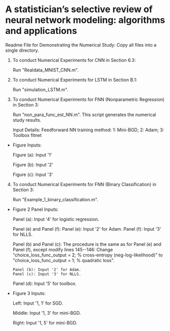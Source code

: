# A statistician’s selective review of neural network modeling: algorithms and applications

Readme File for Demonstrating the Numerical Study: Copy all files into a single directory.

1. To conduct Numerical Experiments for CNN  in Section 6.3: 

    Run "Realdata_MNIST_CNN.m". 

2. To conduct Numerical Experiments for LSTM  in Section B.1: 

    Run "simulation_LSTM.m". 

3. To conduct Numerical Experiments for FNN (Nonparametric Regression) in Section 3: 

    Run "non_para_func_est_NN.m". This script generates the numerical study results.

    Input Details: Feedforward NN training method: 1: Mini-BGD;  2: Adam;  3: Toolbox fitnet

  - Figure Inputs:

    Figure (a): Input '1'

    Figure (b): Input '2'

    Figure (c): Input '3'

4. To conduct Numerical Experiments for FNN (Binary Classification) in Section 3: 

    Run "Example_1_binary_classification.m".

  - Figure 2 Panel Inputs:

    Panel (a): Input '4' for logistic regression.

    Panel (e) and Panel (f):
        Panel (e): Input '2' for Adam.
        Panel (f): Input '3' for NLLS.

    Panel (b) and Panel (c): The procedure is the same as for Panel (e) and Panel (f), except modify lines 145--146:
        Change "choice_loss_func_output = 2; % cross-entropy (neg-log-likelihood)"
        to
        "choice_loss_func_output = 1; % quadratic loss".

        Panel (b): Input '2' for Adam.
        Panel (c): Input '3' for NLLS.

    Panel (d): Input '5' for toolbox.

  - Figure 3 Inputs:

    Left:   Input '1, 1' for SGD.

    Middle: Input '1, 3' for mini-BGD.

    Right:  Input '1, 5' for mini-BGD.
